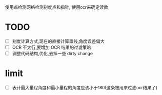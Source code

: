 使用点检测网络检测刻度点和指针,
使用ocr来确定读数

# TODO
- [ ] 刻度计算方式,现在的直接计算垂线,角度误差偏大
- [ ] OCR 不太行,要增加 OCR 结果的过滤策略
- [ ] 调整代码结构,优化,去掉一些 dirty change

# limit
- [ ] 表计最大量程角度和最小量程的角度应该小于180(这条被用来过滤ocr结果了)
